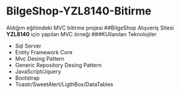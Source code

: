 # BilgeShop-YZL8140-Bitirme
 Aldığım eğitimdeki MVC bitirme projesi
##BilgeShop Alışveriş Sitesi
**YZL8140** için yapılan MVC örneği
###KUllanılan Teknolojiler
- Sql Server
- Entity Framework Core
- Mvc Desing Pattern
- Generic Repository Desing Pattern
- JavaScript/Jquery
- Bootstrap
- Toastr/SweetAlert/LigthBox/DataTables
